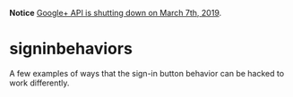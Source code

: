**Notice** [Google+ API is shutting down on March 7th, 2019](https://developers.google.com/+/api-shutdown).

signinbehaviors
===============

A few examples of ways that the sign-in button behavior can be hacked to work differently.
